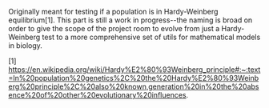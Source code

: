 
Originally meant for testing if a population is in Hardy-Weinberg equilibrium[1]. This part is still a work in progress--the naming is broad on order to give the scope of the project room to evolve from just a Hardy-Weinberg test to a more comprehensive set of utils for mathematical models in biology.

[1] https://en.wikipedia.org/wiki/Hardy%E2%80%93Weinberg_principle#:~:text=In%20population%20genetics%2C%20the%20Hardy%E2%80%93Weinberg%20principle%2C%20also%20known,generation%20in%20the%20absence%20of%20other%20evolutionary%20influences.
